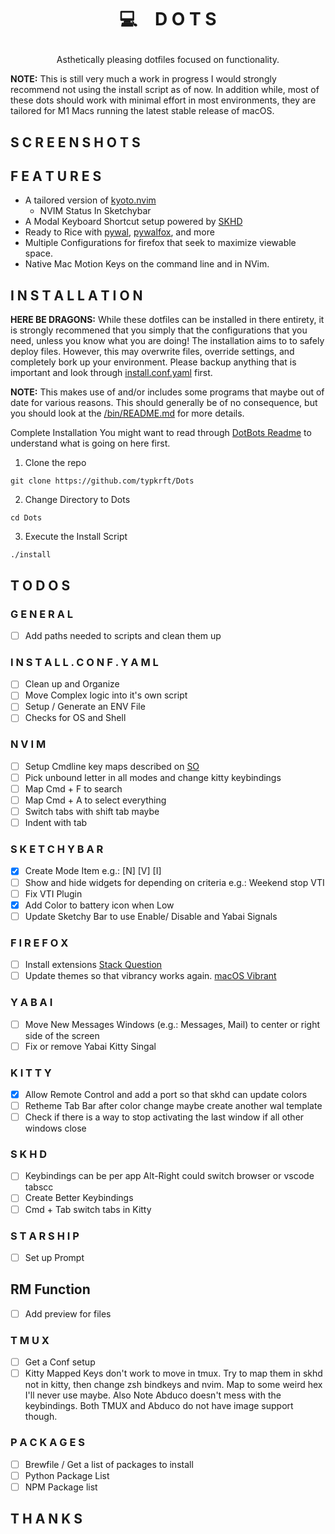 # <p align="center">💻 D O T S</p>
<p align="center">Asthetically pleasing dotfiles focused on functionality.</p>
<p align="left"><strong>NOTE:</strong> This is still very much a work in progress I would strongly recommend not using the install script as of now. In addition while, most of these dots should work with minimal effort in most environments, they are tailored for M1 Macs running the latest stable release of macOS.</p>


## S C R E E N S H O T S

## F E A T U R E S 
- A tailored version of [kyoto.nvim](https://github.com/samrath2007/kyoto.nvim)
  - NVIM Status In Sketchybar
- A Modal Keyboard Shortcut setup powered by [SKHD](https://github.com/koekeishiya/skhd)
- Ready to Rice with [pywal](https://github.com/dylanaraps/pywal), [pywalfox](https://github.com/Frewacom/pywalfox), and more
- Multiple Configurations for firefox that seek to maximize viewable space.
- Native Mac Motion Keys on the command line and in NVim.

## I N S T A L L A T I O N 
**HERE BE DRAGONS:** While these dotfiles can be installed in there entirety, it is strongly recommened that you simply that the configurations that you need, unless you know what you are doing! The installation aims to to safely deploy files. However, this may overwrite files, override settings, and completely bork up your environment. Please backup anything that is important and look through [install.conf.yaml](https://github.com/typkrft/Dots/blob/main/install.conf.yaml) first.

**NOTE:** This makes use of and/or includes some programs that maybe out of date for various reasons. This should generally be of no consequence, but you should look at the [/bin/README.md](https://github.com/typkrft/Dots/blob/main/bin/README.md) for more details.

Complete Installation
You might want to read through [DotBots Readme](https://github.com/anishathalye/dotbot) to understand what is going on here first. 

1. Clone the repo
```SHELL
git clone https://github.com/typkrft/Dots
```

2. Change Directory to Dots
```SHELL
cd Dots
```

3. Execute the Install Script
```SHELL
./install
```

## T O D O S

### G E N E R A L
- [ ] Add paths needed to scripts and clean them up

### I N S T A L L . C O N F . Y A M L
- [ ] Clean up and Organize
- [ ] Move Complex logic into it's own script
- [ ] Setup / Generate an ENV File
- [ ] Checks for OS and Shell

### N V I M
- [ ] Setup Cmdline key maps described on [SO](https://stackoverflow.com/a/21207170)
- [ ] Pick unbound letter in all modes and change kitty keybindings
- [ ] Map Cmd + F to search 
- [ ] Map Cmd + A to select everything
- [ ] Switch tabs with shift tab maybe
- [ ] Indent with tab

### S K E T C H Y  B A R 
- [x] Create Mode Item e.g.: [N] [V] [I]
- [ ] Show and hide widgets for depending on criteria e.g.: Weekend stop VTI
- [ ] Fix VTI Plugin
- [x] Add Color to battery icon when Low
- [ ] Update Sketchy Bar to use Enable/ Disable and Yabai Signals

### F I R E F O X
- [ ] Install extensions [Stack Question](https://stackoverflow.com/questions/37728865/install-webextensions-on-firefox-from-the-command-line)
- [ ] Update themes so that vibrancy works again. [macOS Vibrant](https://github.com/Tnings/MacosVibrant)

### Y A B A I
- [ ] Move New Messages Windows (e.g.: Messages, Mail) to center or right side of the screen
- [ ] Fix or remove Yabai Kitty Singal

### K I T T Y
- [x] Allow Remote Control and add a port so that skhd can update colors
- [ ] Retheme Tab Bar after color change maybe create another wal template
- [ ] Check if there is a way to stop activating the last window if all other windows close

### S K H D
- [ ] Keybindings can be per app Alt-Right could switch browser or vscode tabscc
- [ ] Create Better Keybindings
- [ ] Cmd + Tab switch tabs in Kitty

### S T A R S H I P
- [ ] Set up Prompt

## RM Function
- [ ] Add preview for files

### T M U X
- [ ] Get a Conf setup
- [ ] Kitty Mapped Keys don't work to move in tmux. Try to map them in skhd not in kitty, then change zsh bindkeys and nvim. Map to some weird hex I'll never use maybe. Also Note Abduco doesn't mess with the keybindings. Both TMUX and Abduco do not have image support though. 

### P A C K A G E S 
- [ ] Brewfile / Get a list of packages to install
- [ ] Python Package List
- [ ] NPM Package list

## T H A N K S

